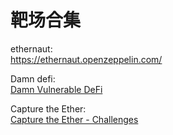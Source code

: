 # 靶场合集

ethernaut:  
https://ethernaut.openzeppelin.com/

Damn defi:  
[Damn Vulnerable DeFi](https://www.damnvulnerabledefi.xyz/)

Capture the Ether:  
[Capture the Ether - Challenges](https://capturetheether.com/challenges/)